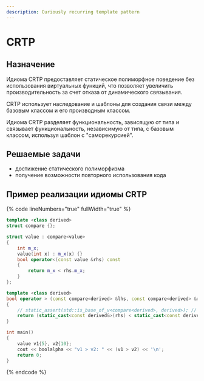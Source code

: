 ```yaml
---
description: Curiously recurring template pattern
---
```


# CRTP

## Назначение

Идиома CRTP предоставляет статическое полиморфное поведение без использования виртуальных функций, что позволяет увеличить производительность за счет отказа от динамического связывания.

CRTP использует наследование и шаблоны для создания связи между базовым классом и его производным классом.

Идиома CRTP разделяет функциональность, зависящую от типа и связывает функциональность, независимую от типа, с базовым классом, используя шаблон с "саморекурсией".&#x20;

## Решаемые задачи

* достижение статического полиморфизма
* получение возможности повторного использования кода

## Пример реализации идиомы CRTP&#x20;

{% code lineNumbers="true" fullWidth="true" %}
```cpp
template <class derived>
struct compare {};

struct value : compare<value> 
{
    int m_x;
    value(int x) : m_x(x) {}
    bool operator<(const value &rhs) const 
    { 
        return m_x < rhs.m_x; 
    }
};

template <class derived>
bool operator > (const compare<derived> &lhs, const compare<derived> &rhs) 
{
    // static_assert(std::is_base_of_v<compare<derived>, derived>); // Безопасность времени компиляции
    return (static_cast<const derived&>(rhs) < static_cast<const derived&>(lhs));
}

int main() 
{
    value v1{5}, v2{10};
    cout << boolalpha << "v1 > v2: " << (v1 > v2) << '\n';
    return 0;
}
```
{% endcode %}
